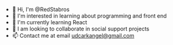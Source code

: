 - 👋 Hi, I'm @RedStabros
- 👀 I'm interested in learning about programming and front end
- 🌱 I'm currently learning React
- 💞️ I am looking to collaborate in social support projects
- 📫 Contact me at email udcarkangel@gmail.com

<!---
RedStabros/RedStabros is a ✨ special ✨ repository because its `README.md` (this file) appears on your GitHub profile.
You can click the Preview link to take a look at your changes.
--->
